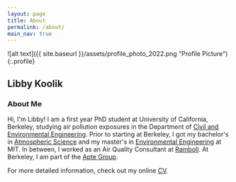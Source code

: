 ```yaml
---
layout: page
title: About
permalink: /about/
main_nav: true
---
```


![alt text]({{ site.baseurl }}/assets/profile_photo_2022.png "Profile Picture"){:.profile}

## Libby Koolik

### About Me
Hi, I'm Libby! I am a first year PhD student at University of California, Berkeley, studying air pollution exposures in the Department of [Civil and Environmental Engineering](https://ce.berkeley.edu/). Prior to starting at Berkeley, I got my bachelor's in [Atmospheric Science](https://eapsweb.mit.edu/) and my master's in [Environmental Engineering](https://cee.mit.edu/) at MIT. In between, I worked as an Air Quality Consultant at [Ramboll](https://ramboll.com/services-and-sectors/environment-and-health/air-quality-management). At Berkeley, I am part of the [Apte Group](https://apte.berkeley.edu/). 

For more detailed information, check out my online [CV](https://lkoolik.github.io/CV/).
